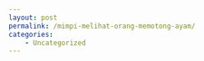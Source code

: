 ```yaml
---
layout: post
permalink: /mimpi-melihat-orang-memotong-ayam/
categories:
    - Uncategorized
---
```


